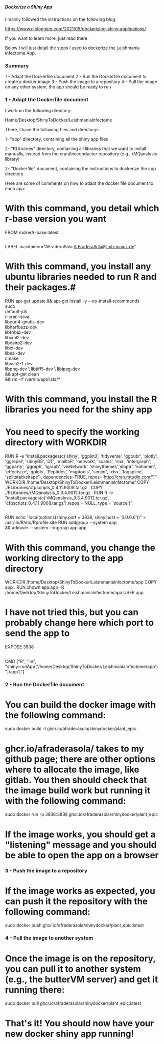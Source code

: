 ##### Dockerize a Shiny App ##########

I mainly followed the instructions on the following blog:

https://www.r-bloggers.com/2021/05/dockerizing-shiny-applications/

If you want to learn more, just read there.

Below I will just detail the steps I used to dockerize the Leishmania infectome App.

### Summary ###

1 - Adapt the Dockerfile document
2 - Run the Dockerfile document to create a docker image
3 - Push the image to a repository
4 - Pull the image on any other system, the app should be ready to run

### 1 - Adapt the Dockerfile document ###

I work on the following directory:

Home/Desktop/ShinyToDocker/LeishmaniaInfectome

There, I have the following files and directorys:

1- "app" directory, containing all the shiny app files

2- "RLibraries" directory, containing all libraries that we want to install manually, instead from the cran/bioconductor repository (e.g., rMQanalysis library)

2- "Dockerfile" document, containing the instructions to dockerize the app directory

Here are some of comments on how to adapt the docker file document to each app:

##

# With this command, you detail which r-base version you want #

FROM rocker/r-base:latest

##

LABEL maintainer="AFraderaSola <A.FraderaSola@imb-mainz.de>"

##

# With this command, you install any ubuntu libraries needed to run R and their packages.#

RUN apt-get update && apt-get install -y --no-install-recommends \
    sudo \
    default-jdk \
    r-cran-rjava \
    libcurl4-gnutls-dev \
    libharfbuzz-dev \
    libfribidi-dev \
    libxml2-dev \
    libcairo2-dev \
    libxt-dev \
    libssl-dev \
    cmake \
    libssh2-1-dev \
    libpng-dev \ 
    libtiff5-dev \ 
    libjpeg-dev \
    && apt-get clean \
    && rm -rf /var/lib/apt/lists/*
    
##  

# With this command, you install the R libraries you need for the shiny app #
# You need to specify the working directory with WORKDIR #
  
RUN R -e "install.packages(c('shiny', 'ggplot2', 'tidyverse', 'ggpubr', 'plotly', 'ggrepel', 'shinyBS', 'DT', 'mailtoR', 'network', 'scales', 'sna', 'intergraph', 'ggparty', 'ggraph', 'igraph', 'visNetwork', 'shinythemes','nloptr', 'kohonen', 'effectsize', 'gplots', 'Peptides', 'maptools', 'seqinr', 'xlsx', 'logspline', 'splitstackshape'), dependencies=TRUE, repos='http://cran.rstudio.com/')"
WORKDIR /home/Desktop/ShinyToDocker/LeishmaniaInfectome/
COPY ./RLibraries/cfpscripts_0.4.11.9008.tar.gz .
COPY ./RLibraries/rMQanalysis_0.3.4.9012.tar.gz .
RUN R -e "install.packages(c('rMQanalysis_0.3.4.9012.tar.gz', 'cfpscripts_0.4.11.9008.tar.gz'),repos = NULL, type = 'source')"

##

RUN echo "local(options(shiny.port = 3838, shiny.host = '0.0.0.0'))" > /usr/lib/R/etc/Rprofile.site
RUN addgroup --system app \
    && adduser --system --ingroup app app
    
##  

# With this command, you change the working directory to the app directory #
    
WORKDIR /home/Desktop/ShinyToDocker/LeishmaniaInfectome/app
COPY app .
RUN chown app:app -R /home/Desktop/ShinyToDocker/LeishmaniaInfectome/app
USER app

##  

# I have not tried this, but you can probably change here which port to send the app to #

EXPOSE 3838

##

CMD ["R", "-e", "shiny::runApp('/home/Desktop/ShinyToDocker/LeishmaniaInfectome/app')"]/app')"]


### 2 - Run the Dockerfile document ###

# You can build the docker image with the following command: #

sudo docker build -t ghcr.io/afraderasola/shinydocker/plant_epic .

# ghcr.io/afraderasola/ takes to my github page; there are other options where to allocate the image, like gitlab. You then should check that the image build work but running it with the following command: #

sudo docker run -p 3838:3838 ghcr.io/afraderasola/shinydocker/plant_epic

# If the image works, you should get a "listening" message and you should be able to open the app on a browser #

### 3 - Push the image to a repository ###

# If the image works as expected, you can push it the repository with the following command: #

sudo docker push ghcr.io/afraderasola/shinydocker/plant_epic:latest

### 4 - Pull the image to another system ###

# Once the image is on the repository, you can pull it to another system (e.g., the butterVM server) and get it running there:

sudo docker pull ghcr.io/afraderasola/shinydocker/plant_epic:latest

# That's it! You should now have your new docker shiny app running! #
